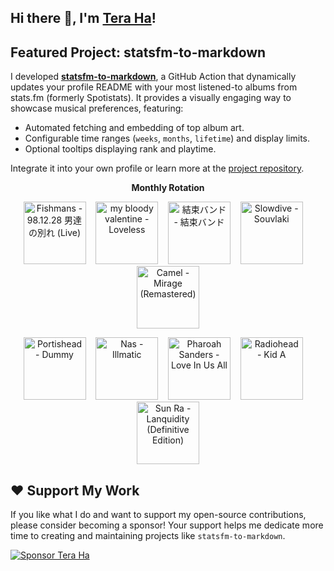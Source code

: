 ## Hi there 👋, I'm [Tera Ha](https://teraha.com)!

## Featured Project: statsfm-to-markdown

I developed **[statsfm-to-markdown](https://github.com/teraha-dev/statsfm-to-markdown)**, a GitHub Action that dynamically updates your profile README with your most listened-to albums from stats.fm (formerly Spotistats). It provides a visually engaging way to showcase musical preferences, featuring:

* Automated fetching and embedding of top album art.
* Configurable time ranges (`weeks`, `months`, `lifetime`) and display limits.
* Optional tooltips displaying rank and playtime.

Integrate it into your own profile or learn more at the [project repository](https://github.com/teraha-dev/statsfm-to-markdown).

<p align="center"><strong>Monthly Rotation</strong></p> 

<!-- STATSFM START -->

<p align="center"><a href="https://open.spotify.com/album/5K4YFkTizFoMOyN5Khfp7G" target="_blank" rel="noopener noreferrer" title="#1 Fishmans - 98.12.28 男達の別れ (Live) (12h 40m)"><img src="https://i.scdn.co/image/ab67616d0000b273b8b2f65e2dfa733439974801" alt="Fishmans - 98.12.28 男達の別れ (Live)" width="100" height="100"></a>    <a href="https://open.spotify.com/album/3GH4IiI6jQAIvnHVdb5FB6" target="_blank" rel="noopener noreferrer" title="#2 my bloody valentine - Loveless (5h 22m)"><img src="https://is1-ssl.mzstatic.com/image/thumb/Music116/v4/d8/9c/a2/d89ca2ad-3191-d877-4c2f-13fb3e619a7b/887830015998.png/768x768bb.jpg" alt="my bloody valentine - Loveless" width="100" height="100"></a>    <a href="https://open.spotify.com/album/5ZGzGGNAB6U7QlKpdaMu0d" target="_blank" rel="noopener noreferrer" title="#3 結束バンド - 結束バンド (5h 0m)"><img src="https://i.scdn.co/image/ab67616d0000b27309ca036917527fa198ead7b1" alt="結束バンド - 結束バンド" width="100" height="100"></a>    <a href="https://open.spotify.com/album/4i21O3uVh5palcfFhCjlT7" target="_blank" rel="noopener noreferrer" title="#4 Slowdive - Souvlaki (3h 17m)"><img src="https://is1-ssl.mzstatic.com/image/thumb/Music125/v4/c2/a0/a4/c2a0a495-ec33-27f1-c6db-0dff1c3ba15d/dj.pzrqoswp.jpg/768x768bb.jpg" alt="Slowdive - Souvlaki" width="100" height="100"></a>    <a href="#" target="_blank" rel="noopener noreferrer" title="#5 Camel - Mirage (Remastered) (3h 17m)"><img src="https://is1-ssl.mzstatic.com/image/thumb/Music118/v4/36/c0/15/36c015db-fa1b-c65c-67dc-302040ee3874/00042288292920.rgb.jpg/768x768bb.jpg" alt="Camel - Mirage (Remastered)" width="100" height="100"></a></p>
<p align="center"><a href="https://open.spotify.com/album/3539EbNgIdEDGBKkUf4wno" target="_blank" rel="noopener noreferrer" title="#6 Portishead - Dummy (2h 4m)"><img src="https://is1-ssl.mzstatic.com/image/thumb/Music115/v4/c1/71/93/c1719342-df7d-e9c5-c87c-53dae5afb289/00042282855329.rgb.jpg/768x768bb.jpg" alt="Portishead - Dummy" width="100" height="100"></a>    <a href="https://open.spotify.com/album/3kEtdS2pH6hKcMU9Wioob1" target="_blank" rel="noopener noreferrer" title="#7 Nas - Illmatic (1h 46m)"><img src="https://is1-ssl.mzstatic.com/image/thumb/Music125/v4/e8/13/50/e813500d-51cd-6c37-c405-53a668cbde97/886444072496.jpg/768x768bb.jpg" alt="Nas - Illmatic" width="100" height="100"></a>    <a href="https://open.spotify.com/album/1JxLSApMpvU99WyLV03B4e" target="_blank" rel="noopener noreferrer" title="#8 Pharoah Sanders - Love In Us All (1h 40m)"><img src="https://is1-ssl.mzstatic.com/image/thumb/Music113/v4/85/6f/28/856f28f7-f74b-9302-98a3-fcd1848eee43/19UMGIM36415.rgb.jpg/768x768bb.jpg" alt="Pharoah Sanders - Love In Us All" width="100" height="100"></a>    <a href="https://open.spotify.com/album/19RUXBFyM4PpmrLRdtqWbp" target="_blank" rel="noopener noreferrer" title="#9 Radiohead - Kid A (1h 34m)"><img src="https://is1-ssl.mzstatic.com/image/thumb/Music122/v4/bd/8e/13/bd8e1358-b367-a689-cb84-cebd0b067dc4/634904078263.png/768x768bb.jpg" alt="Radiohead - Kid A" width="100" height="100"></a>    <a href="https://open.spotify.com/album/6hwD6ZjtCYrZSBMmK5se46" target="_blank" rel="noopener noreferrer" title="#10 Sun Ra - Lanquidity (Definitive Edition) (1h 31m)"><img src="https://is1-ssl.mzstatic.com/image/thumb/Music124/v4/b3/2a/5f/b32a5f91-5551-1ac0-17c6-e6dd4dcc0292/4062548021820_3000.jpg/768x768bb.jpg" alt="Sun Ra - Lanquidity (Definitive Edition)" width="100" height="100"></a></p>
<!-- STATSFM END -->

## ❤️ Support My Work

If you like what I do and want to support my open-source contributions, please consider becoming a sponsor! Your support helps me dedicate more time to creating and maintaining projects like `statsfm-to-markdown`.

[![Sponsor Tera Ha](https://img.shields.io/github/sponsors/teraha-dev?style=social&logo=github)](https://github.com/sponsors/teraha-dev)
